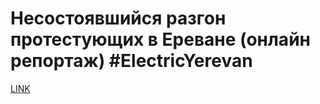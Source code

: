 # Несостоявшийся разгон протестующих в Ереване (онлайн репортаж) #ElectricYerevan



[LINK](https://varlamov.ru/1389796.html)